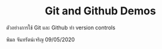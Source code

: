 <h1 align=center>Git and Github Demos</h1>

ตัวอย่างการใช้ Git และ Github ทำ version controls

พิมล จันทรัตน์เจริญ
09/05/2020
